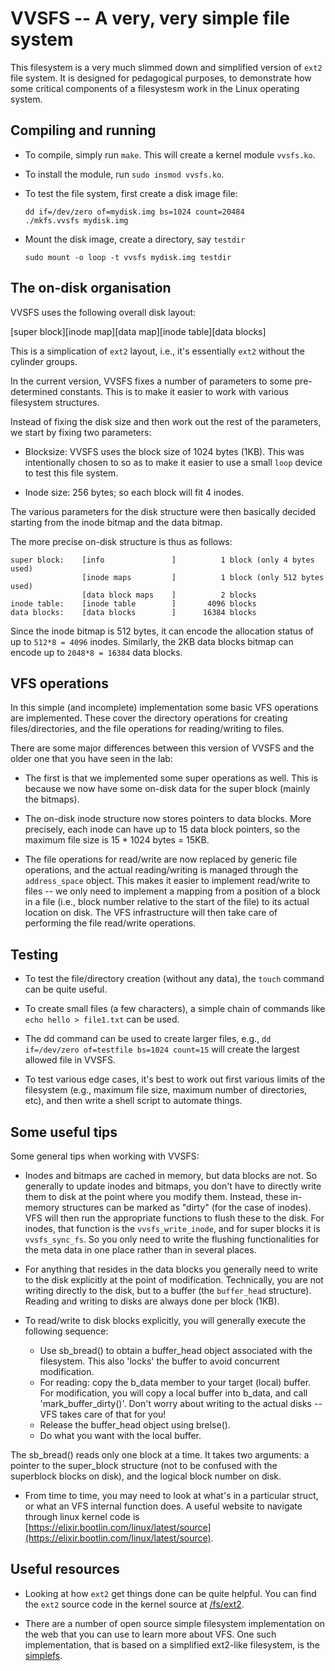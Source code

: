 # VVSFS -- A very, very simple file system

This filesystem is a very much slimmed down and simplified version of `ext2` file system. It is designed for pedagogical purposes, to demonstrate how some critical components of a filesystesm work in the Linux operating system.

## Compiling and running

* To compile, simply run `make`. This will create a kernel module `vvsfs.ko`.

* To install the module, run `sudo insmod vvsfs.ko`.

* To test the file system, first create a disk image file:

    ```
    dd if=/dev/zero of=mydisk.img bs=1024 count=20484
    ./mkfs.vvsfs mydisk.img
    ```

* Mount the disk image, create a directory, say `testdir`

    ```
    sudo mount -o loop -t vvsfs mydisk.img testdir
    ```



## The on-disk organisation

VVSFS uses the following overall disk layout:


[super block][inode map][data map][inode table][data blocks]

This is a simplication of `ext2` layout, i.e., it's essentially `ext2` without the cylinder groups.


In the current version, VVSFS fixes a number of parameters to some pre-determined constants. This is to make it easier to work with various filesystem structures.

Instead of fixing the disk size and then work out the rest of the parameters, we start by fixing two parameters:

* Blocksize: VVSFS uses the block size of 1024 bytes (1KB). This was intentionally chosen to so as to make it easier to use a small `loop` device to test this file system.

* Inode size: 256 bytes; so each block will fit 4 inodes.

The various parameters for the disk structure were then basically decided starting from the inode bitmap and the data bitmap.

The more precise on-disk structure is thus as follows:

```
super block:    [info               ]          1 block (only 4 bytes used)
                [inode maps         ]          1 block (only 512 bytes used)
                [data block maps    ]          2 blocks
inode table:    [inode table        ]       4096 blocks
data blocks:    [data blocks        ]      16384 blocks
```

Since the inode bitmap is 512 bytes, it can encode the allocation status of up to `512*8 = 4096` inodes. Similarly, the 2KB data blocks bitmap can encode up to `2048*8 = 16384` data blocks.


## VFS operations

In this simple (and incomplete) implementation some basic VFS operations are implemented. These cover the directory operations for creating files/directories, and the file operations for reading/writing to files.

There are some major differences between this version of VVSFS and the older one that you have seen in the lab:

* The first is that we implemented some super operations as well. This is because we now have some on-disk data for the super block (mainly the bitmaps).

* The on-disk inode structure now stores pointers to data blocks. More precisely, each inode can have up to 15 data block pointers, so the maximum file size is 15 * 1024 bytes = 15KB.

* The file operations for read/write are now replaced by generic file operations, and the actual reading/writing is managed through the `address_space` object. This makes it easier to implement read/write to files -- we only need to implement a mapping from a position of a block in a file (i.e., block number relative to the start of the file) to its actual location on disk. The VFS infrastructure will then take care of performing the file read/write operations.

## Testing

* To test the file/directory creation (without any data), the `touch` command can be quite useful.

* To create small files (a few characters), a simple chain of commands like `echo hello > file1.txt` can be used.

* The dd command can be used to create larger files, e.g., `dd if=/dev/zero of=testfile bs=1024 count=15` will create the largest allowed file in VVSFS.

* To test various edge cases, it's best to work out first various limits of the filesystem (e.g., maximum file size, maximum number of directories, etc), and then write a shell script to automate things.




## Some useful tips

Some general tips when working with VVSFS:

- Inodes and bitmaps are cached in memory, but data blocks are not. So generally to update inodes and bitmaps, you don't have to directly write them to disk at the point where you modify them. Instead, these in-memory structures can be marked as "dirty" (for the case of inodes). VFS will then run the appropriate functions to flush these to the disk. For inodes, that function is the `vvsfs_write_inode`, and for super blocks it is `vvsfs_sync_fs`. So you only need to write the flushing functionalities for the meta data in one place rather than in several places.

- For anything that resides in the data blocks you generally need to write to the disk explicitly at the point of modification. Technically, you are not writing directly to the disk, but to a buffer (the `buffer_head` structure). Reading and writing to disks are always done per block (1KB).

- To read/write to disk blocks explicitly, you will generally execute the following sequence:

    * Use sb_bread() to obtain a buffer_head object associated with the filesystem. This also 'locks' the buffer to avoid concurrent modification.
    * For reading: copy the b_data member to your target (local) buffer. For modification, you will copy a local buffer into b_data, and call 'mark_buffer_dirty()'. Don't worry about writing to the actual disks -- VFS takes care of that for you!
    * Release the buffer_head object using brelse().
    * Do what you want with the local buffer.

The sb_bread() reads only one block at a time. It takes two arguments: a pointer to the super_block structure (not to be confused with the superblock blocks on disk), and the logical block number on disk.

- From time to time, you may need to look at what's in a particular struct, or what an VFS internal function does. A useful website to navigate through linux kernel code is [https://elixir.bootlin.com/linux/latest/source](https://elixir.bootlin.com/linux/latest/source).


## Useful resources

- Looking at how `ext2` get things done can be quite helpful. You can find the `ext2` source code in the kernel source at [/fs/ext2](https://elixir.bootlin.com/linux/v5.15.84/source/fs/ext2).

- There are a number of open source simple filesystem implementation on the web that you can use to learn more about VFS. One such implementation, that is based on a simplified ext2-like filesystem, is the [simplefs](https://github.com/sysprog21/simplefs).
